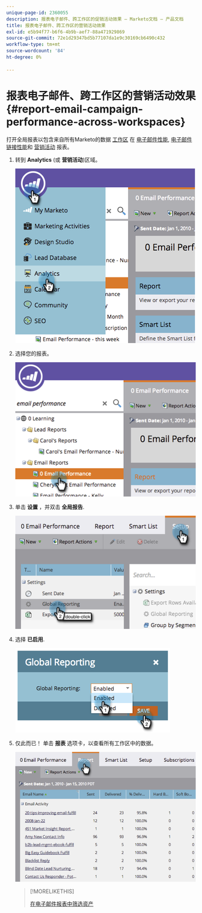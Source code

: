 ```yaml
---
unique-page-id: 2360055
description: 报表电子邮件、跨工作区的促销活动效果 — Marketo文档 — 产品文档
title: 报表电子邮件、跨工作区的营销活动效果
exl-id: e5b94f77-b6f6-4b9b-aef7-88a471929869
source-git-commit: 72e1d29347bd5b77107da1e9c30169cb6490c432
workflow-type: tm+mt
source-wordcount: '84'
ht-degree: 0%

---
```


# 报表电子邮件、跨工作区的营销活动效果 {#report-email-campaign-performance-across-workspaces}

打开全局报表以包含来自所有Marketo的数据 [工作区](/help/marketo/product-docs/administration/workspaces-and-person-partitions/create-a-new-workspace.md) 在 [电子邮件性能](/help/marketo/product-docs/email-marketing/email-programs/email-program-data/email-performance-report.md), [电子邮件链接性能](/help/marketo/product-docs/email-marketing/email-programs/email-program-data/email-link-performance-report.md)和 [营销活动](/help/marketo/product-docs/reporting/basic-reporting/report-types/campaign-activity-report.md) 报表。

1. 转到 **Analytics** (或 **营销活动**)区域。

   ![](assets/image2014-9-16-16-3a4-3a46.png)

1. 选择您的报表。

   ![](assets/image2014-9-16-16-3a4-3a51.png)

1. 单击 **设置** ，并双击 **全局报告**.

   ![](assets/image2014-9-16-16-3a4-3a58.png)

1. 选择 **已启用**.

   ![](assets/image2014-9-16-16-3a5-3a4.png)

1. 仅此而已！ 单击 **报表** 选项卡，以查看所有工作区中的数据。

   ![](assets/image2014-9-16-16-3a5-3a8.png)

   >[!MORELIKETHIS]
   >
   >[在电子邮件报表中筛选资产](/help/marketo/product-docs/reporting/basic-reporting/report-activity/filter-assets-in-an-email-report.md)
